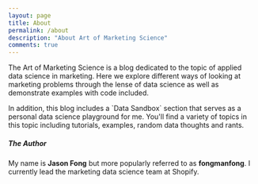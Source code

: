 ```yaml
---
layout: page
title: About
permalink: /about
description: "About Art of Marketing Science"
comments: true
---
```


<div class="row justify-content-between">
<div class="col-md-8 pr-5">

<p>
	The Art of Marketing Science is a blog dedicated to the topic of applied data science in marketing. Here we explore different ways of looking at marketing problems through the lense of data science as well as demonstrate examples with code included. 
</p>

<p>
	In addition, this blog includes a `Data Sandbox` section that serves as a personal data science playground for me. You'll find a variety of topics in this topic including tutorials, examples, random data thoughts and rants.
</p>

<h5>The Author</h5>

<p>My name is <b>Jason Fong</b> but more popularly referred to as  <b>fongmanfong</b>. I currently lead the marketing data science team at Shopify.</p>


</div>
</div>